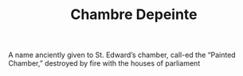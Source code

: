 ---
title: Chambre Depeinte
letter: C
permalink: "/definitions/bld-chambre-depeinte.html"
body: A name anciently given to St. Edward’s chamber, call-ed the “Painted Chamber,”
  destroyed by fire with the houses of parliament
published_at: '2018-07-07'
source: Black's Law Dictionary 2nd Ed (1910)
layout: post
---
